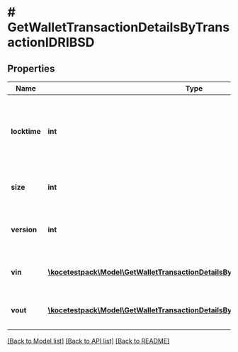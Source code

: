 # # GetWalletTransactionDetailsByTransactionIDRIBSD

## Properties

Name | Type | Description | Notes
------------ | ------------- | ------------- | -------------
**locktime** | **int** | Represents the time at which a particular transaction can be added to the blockchain. |
**size** | **int** | Represents the total size of this transaction. |
**version** | **int** | Represents the transaction version number. |
**vin** | [**\kocetestpack\Model\GetWalletTransactionDetailsByTransactionIDRIBSDVinInner[]**](GetWalletTransactionDetailsByTransactionIDRIBSDVinInner.md) | Object Array representation of transaction inputs |
**vout** | [**\kocetestpack\Model\GetWalletTransactionDetailsByTransactionIDRIBSDVoutInner[]**](GetWalletTransactionDetailsByTransactionIDRIBSDVoutInner.md) | Object Array representation of transaction outputs |

[[Back to Model list]](../../README.md#models) [[Back to API list]](../../README.md#endpoints) [[Back to README]](../../README.md)
